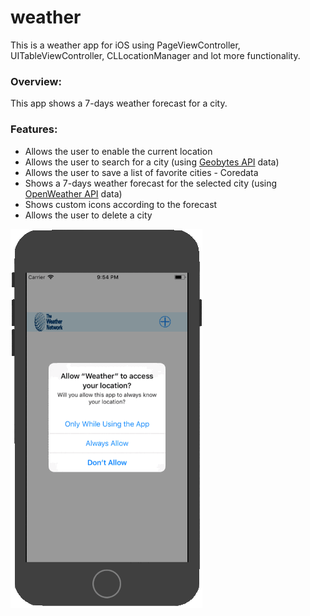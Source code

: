 # weather

This is a weather app for iOS using PageViewController, UITableViewController, CLLocationManager and lot more functionality.

### Overview:

This app shows a 7-days weather forecast for a city.

### Features:

- Allows the user to enable the current location
- Allows the user to search for a city (using [Geobytes API](http://geobytes.com/geobytes-apis/) data)
- Allows the user to save a list of favorite cities - Coredata
- Shows a 7-days weather forecast for the selected city (using [OpenWeather API](https://openweathermap.org/api) data)
- Shows custom icons according to the forecast
- Allows the user to delete a city


![ScreenShot](https://github.com/rkohli77/weather/blob/master/weather_animation.gif)
